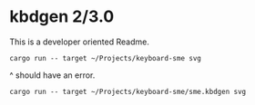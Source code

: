 # kbdgen 2/3.0

This is a developer oriented Readme.

`cargo run -- target ~/Projects/keyboard-sme svg`

^ should have an error.

`cargo run -- target ~/Projects/keyboard-sme/sme.kbdgen svg`


